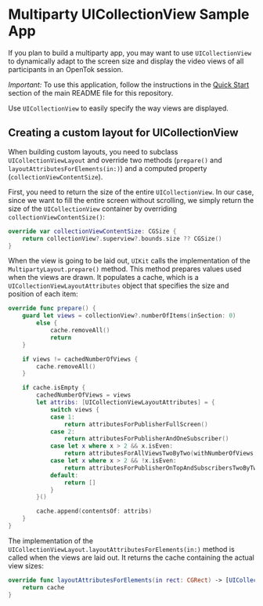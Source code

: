Multiparty UICollectionView Sample App
========================================

If you plan to build a multiparty app, you may want to use `UICollectionView` to dynamically
adapt to the screen size and display the video views of all participants in an OpenTok session.

*Important:* To use this application, follow the instructions in the
[Quick Start](../README.md#quick-start) section of the main README file
for this repository.

Use `UICollectionView` to easily specify the way views are displayed.

## Creating a custom layout for UICollectionView

When building custom layouts, you need to subclass `UICollectionViewLayout` and override two
methods (`prepare()` and `layoutAttributesForElements(in:)`) and a computed property
(`collectionViewContentSize`).

First, you need to return the size of the entire `UICollectionView`. In our case, since we want
to fill the entire screen without scrolling, we simply return the size of the `UICollectionView`
container by overriding `collectionViewContentSize()`:

```swift
override var collectionViewContentSize: CGSize {
    return collectionView?.superview?.bounds.size ?? CGSize()
}
```

When the view is going to be laid out, `UIKit` calls the implementation of the
`MultipartyLayout.prepare()` method. This method prepares values used when the views are drawn.
It populates a cache, which is a `UICollectionViewLayoutAttributes` object that specifies the size
and position of each item:

```swift
override func prepare() {
    guard let views = collectionView?.numberOfItems(inSection: 0)
        else {
            cache.removeAll()
            return
    }

    if views != cachedNumberOfViews {
        cache.removeAll()
    }

    if cache.isEmpty {
        cachedNumberOfViews = views
        let attribs: [UICollectionViewLayoutAttributes] = {
            switch views {
            case 1:
                return attributesForPublisherFullScreen()
            case 2:
                return attributesForPublisherAndOneSubscriber()
            case let x where x > 2 && x.isEven:
                return attributesForAllViewsTwoByTwo(withNumberOfViews: x)
            case let x where x > 2 && !x.isEven:
                return attributesForPublisherOnTopAndSubscribersTwoByTwo(withNumberOfViews: x)
            default:
                return []
            }
        }()

        cache.append(contentsOf: attribs)
    }
}
```

The implementation of the `UICollectionViewLayout.layoutAttributesForElements(in:)` method is
called when the views are laid out. It returns the cache containing the actual view sizes:

```swift
override func layoutAttributesForElements(in rect: CGRect) -> [UICollectionViewLayoutAttributes]? {
    return cache
}
```
